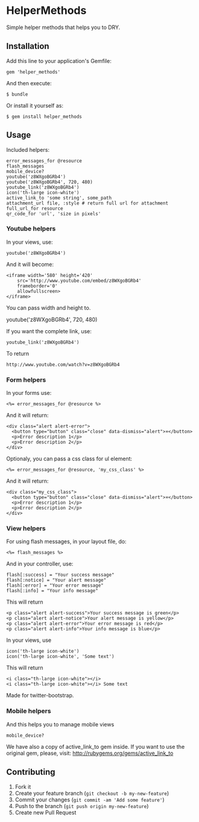 # HelperMethods

Simple helper methods that helps you to DRY.

## Installation

Add this line to your application's Gemfile:

    gem 'helper_methods'

And then execute:

    $ bundle

Or install it yourself as:

    $ gem install helper_methods

## Usage

Included helpers:

    error_messages_for @resource
    flash_messages
    mobile_device?
    youtube('z8WXgoBGRb4')
    youtube('z8WXgoBGRb4', 720, 480)
    youtube_link('z8WXgoBGRb4')
    icon('th-large icon-white')
    active_link_to 'some string', some_path
    attachment_url file, :style # return full url for attachment
    full_url_for resource
    qr_code_for 'url', 'size in pixels'

### Youtube helpers

In your views, use:

    youtube('z8WXgoBGRb4')

And it will become:

    <iframe width='580' height='420'
        src='http://www.youtube.com/embed/z8WXgoBGRb4'
        frameborder='0'
        allowfullscreen>
    </iframe>

You can pass width and height to.

   youtube('z8WXgoBGRb4', 720, 480)

If you want the complete link, use:

    youtube_link('z8WXgoBGRb4')

To return
    
    http://www.youtube.com/watch?v=z8WXgoBGRb4

### Form helpers

In your forms use:

    <%= error_messages_for @resource %>

And it will return:

    <div class="alert alert-error">
      <button type="button" class="close" data-dismiss="alert">×</button>
      <p>Error description 1</p>
      <p>Error description 2</p>
    </div>

Optionaly, you can pass a css class for ul element:

    <%= error_messages_for @resource, 'my_css_class' %>

And it will return:

    <div class="my_css_class">
      <button type="button" class="close" data-dismiss="alert">×</button>
      <p>Error description 1</p>
      <p>Error description 2</p>
    </div>

### View helpers

For using flash messages, in your layout file, do:

    <%= flash_messages %>

And in your controller, use:

    flash[:success] = "Your success message"
    flash[:notice] = "Your alert message"
    flash[:error] = "Your error message"
    flash[:info] = "Your info message"

This will return

    <p class="alert alert-success">Your success message is green</p>
    <p class="alert alert-notice">Your alert message is yellow</p>
    <p class="alert alert-error">Your error message is red</p>
    <p class="alert alert-info">Your info message is blue</p>

In your views, use

    icon('th-large icon-white')
    icon('th-large icon-white', 'Some text')

This will return

    <i class="th-large icon-white"></i>
    <i class="th-large icon-white"></i> Some text
    
Made for twitter-bootstrap.

### Mobile helpers

And this helps you to manage mobile views

    mobile_device?

We have also a copy of active_link_to gem inside. If you want to use the original gem, please, visit: http://rubygems.org/gems/active_link_to

## Contributing

1. Fork it
2. Create your feature branch (`git checkout -b my-new-feature`)
3. Commit your changes (`git commit -am 'Add some feature'`)
4. Push to the branch (`git push origin my-new-feature`)
5. Create new Pull Request
